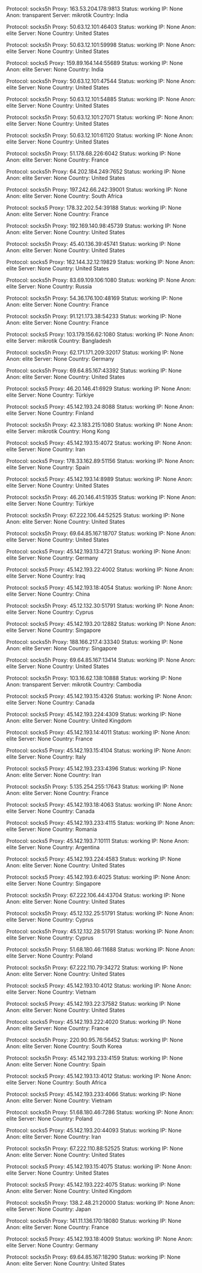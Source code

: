 Protocol: socks5h
Proxy: 163.53.204.178:9813
Status: working
IP: None
Anon: transparent
Server: mikrotik
Country: India

Protocol: socks5h
Proxy: 50.63.12.101:46403
Status: working
IP: None
Anon: elite
Server: None
Country: United States

Protocol: socks5h
Proxy: 50.63.12.101:59998
Status: working
IP: None
Anon: elite
Server: None
Country: United States

Protocol: socks5
Proxy: 159.89.164.144:55689
Status: working
IP: None
Anon: elite
Server: None
Country: India

Protocol: socks5h
Proxy: 50.63.12.101:47544
Status: working
IP: None
Anon: elite
Server: None
Country: United States

Protocol: socks5h
Proxy: 50.63.12.101:54885
Status: working
IP: None
Anon: elite
Server: None
Country: United States

Protocol: socks5h
Proxy: 50.63.12.101:27071
Status: working
IP: None
Anon: elite
Server: None
Country: United States

Protocol: socks5h
Proxy: 50.63.12.101:61120
Status: working
IP: None
Anon: elite
Server: None
Country: United States

Protocol: socks5h
Proxy: 51.178.68.226:6042
Status: working
IP: None
Anon: elite
Server: None
Country: France

Protocol: socks5h
Proxy: 64.202.184.249:7652
Status: working
IP: None
Anon: elite
Server: None
Country: United States

Protocol: socks5h
Proxy: 197.242.66.242:39001
Status: working
IP: None
Anon: elite
Server: None
Country: South Africa

Protocol: socks5
Proxy: 178.32.202.54:39188
Status: working
IP: None
Anon: elite
Server: None
Country: France

Protocol: socks5h
Proxy: 192.169.140.98:45739
Status: working
IP: None
Anon: elite
Server: None
Country: United States

Protocol: socks5h
Proxy: 45.40.136.39:45741
Status: working
IP: None
Anon: elite
Server: None
Country: United States

Protocol: socks5
Proxy: 162.144.32.12:19829
Status: working
IP: None
Anon: elite
Server: None
Country: United States

Protocol: socks5h
Proxy: 83.69.109.106:1080
Status: working
IP: None
Anon: elite
Server: None
Country: Russia

Protocol: socks5h
Proxy: 54.36.176.100:48169
Status: working
IP: None
Anon: elite
Server: None
Country: France

Protocol: socks5h
Proxy: 91.121.173.38:54233
Status: working
IP: None
Anon: elite
Server: None
Country: France

Protocol: socks5
Proxy: 103.179.156.62:1080
Status: working
IP: None
Anon: elite
Server: mikrotik
Country: Bangladesh

Protocol: socks5h
Proxy: 62.171.171.209:32017
Status: working
IP: None
Anon: elite
Server: None
Country: Germany

Protocol: socks5h
Proxy: 69.64.85.167:43392
Status: working
IP: None
Anon: elite
Server: None
Country: United States

Protocol: socks5
Proxy: 46.20.146.41:6929
Status: working
IP: None
Anon: elite
Server: None
Country: Türkiye

Protocol: socks5
Proxy: 45.142.193.24:8088
Status: working
IP: None
Anon: elite
Server: None
Country: Finland

Protocol: socks5h
Proxy: 42.3.183.215:1080
Status: working
IP: None
Anon: elite
Server: mikrotik
Country: Hong Kong

Protocol: socks5
Proxy: 45.142.193.15:4072
Status: working
IP: None
Anon: elite
Server: None
Country: Iran

Protocol: socks5
Proxy: 178.33.162.89:51156
Status: working
IP: None
Anon: elite
Server: None
Country: Spain

Protocol: socks5
Proxy: 45.142.193.14:8989
Status: working
IP: None
Anon: elite
Server: None
Country: United States

Protocol: socks5h
Proxy: 46.20.146.41:51935
Status: working
IP: None
Anon: elite
Server: None
Country: Türkiye

Protocol: socks5h
Proxy: 67.222.106.44:52525
Status: working
IP: None
Anon: elite
Server: None
Country: United States

Protocol: socks5h
Proxy: 69.64.85.167:18707
Status: working
IP: None
Anon: elite
Server: None
Country: United States

Protocol: socks5
Proxy: 45.142.193.13:4721
Status: working
IP: None
Anon: elite
Server: None
Country: Germany

Protocol: socks5
Proxy: 45.142.193.22:4002
Status: working
IP: None
Anon: elite
Server: None
Country: Iraq

Protocol: socks5
Proxy: 45.142.193.18:4054
Status: working
IP: None
Anon: elite
Server: None
Country: China

Protocol: socks5h
Proxy: 45.12.132.30:51791
Status: working
IP: None
Anon: elite
Server: None
Country: Cyprus

Protocol: socks5
Proxy: 45.142.193.20:12882
Status: working
IP: None
Anon: elite
Server: None
Country: Singapore

Protocol: socks5h
Proxy: 188.166.217.4:33340
Status: working
IP: None
Anon: elite
Server: None
Country: Singapore

Protocol: socks5h
Proxy: 69.64.85.167:13414
Status: working
IP: None
Anon: elite
Server: None
Country: United States

Protocol: socks5h
Proxy: 103.16.62.138:10888
Status: working
IP: None
Anon: transparent
Server: mikrotik
Country: Cambodia

Protocol: socks5
Proxy: 45.142.193.15:4326
Status: working
IP: None
Anon: elite
Server: None
Country: Canada

Protocol: socks5
Proxy: 45.142.193.224:4309
Status: working
IP: None
Anon: elite
Server: None
Country: United Kingdom

Protocol: socks5
Proxy: 45.142.193.14:4011
Status: working
IP: None
Anon: elite
Server: None
Country: France

Protocol: socks5
Proxy: 45.142.193.15:4104
Status: working
IP: None
Anon: elite
Server: None
Country: Italy

Protocol: socks5
Proxy: 45.142.193.233:4396
Status: working
IP: None
Anon: elite
Server: None
Country: Iran

Protocol: socks5h
Proxy: 5.135.254.255:17643
Status: working
IP: None
Anon: elite
Server: None
Country: France

Protocol: socks5
Proxy: 45.142.193.18:4063
Status: working
IP: None
Anon: elite
Server: None
Country: Canada

Protocol: socks5
Proxy: 45.142.193.233:4115
Status: working
IP: None
Anon: elite
Server: None
Country: Romania

Protocol: socks5
Proxy: 45.142.193.7:10111
Status: working
IP: None
Anon: elite
Server: None
Country: Argentina

Protocol: socks5
Proxy: 45.142.193.224:4583
Status: working
IP: None
Anon: elite
Server: None
Country: United States

Protocol: socks5
Proxy: 45.142.193.6:4025
Status: working
IP: None
Anon: elite
Server: None
Country: Singapore

Protocol: socks5h
Proxy: 67.222.106.44:43704
Status: working
IP: None
Anon: elite
Server: None
Country: United States

Protocol: socks5h
Proxy: 45.12.132.25:51791
Status: working
IP: None
Anon: elite
Server: None
Country: Cyprus

Protocol: socks5h
Proxy: 45.12.132.28:51791
Status: working
IP: None
Anon: elite
Server: None
Country: Cyprus

Protocol: socks5h
Proxy: 51.68.180.46:11688
Status: working
IP: None
Anon: elite
Server: None
Country: Poland

Protocol: socks5h
Proxy: 67.222.110.79:34272
Status: working
IP: None
Anon: elite
Server: None
Country: United States

Protocol: socks5
Proxy: 45.142.193.10:4012
Status: working
IP: None
Anon: elite
Server: None
Country: Vietnam

Protocol: socks5
Proxy: 45.142.193.22:37582
Status: working
IP: None
Anon: elite
Server: None
Country: United States

Protocol: socks5
Proxy: 45.142.193.222:4020
Status: working
IP: None
Anon: elite
Server: None
Country: France

Protocol: socks5h
Proxy: 220.90.95.76:56452
Status: working
IP: None
Anon: elite
Server: None
Country: South Korea

Protocol: socks5h
Proxy: 45.142.193.233:4159
Status: working
IP: None
Anon: elite
Server: None
Country: Spain

Protocol: socks5
Proxy: 45.142.193.13:4012
Status: working
IP: None
Anon: elite
Server: None
Country: South Africa

Protocol: socks5
Proxy: 45.142.193.233:4066
Status: working
IP: None
Anon: elite
Server: None
Country: Vietnam

Protocol: socks5h
Proxy: 51.68.180.46:7286
Status: working
IP: None
Anon: elite
Server: None
Country: Poland

Protocol: socks5
Proxy: 45.142.193.20:44093
Status: working
IP: None
Anon: elite
Server: None
Country: Iran

Protocol: socks5h
Proxy: 67.222.110.88:52525
Status: working
IP: None
Anon: elite
Server: None
Country: United States

Protocol: socks5
Proxy: 45.142.193.15:4075
Status: working
IP: None
Anon: elite
Server: None
Country: United States

Protocol: socks5
Proxy: 45.142.193.222:4075
Status: working
IP: None
Anon: elite
Server: None
Country: United Kingdom

Protocol: socks5h
Proxy: 138.2.48.21:20000
Status: working
IP: None
Anon: elite
Server: None
Country: Japan

Protocol: socks5h
Proxy: 141.11.136.170:18080
Status: working
IP: None
Anon: elite
Server: None
Country: France

Protocol: socks5
Proxy: 45.142.193.18:4009
Status: working
IP: None
Anon: elite
Server: None
Country: Germany

Protocol: socks5h
Proxy: 69.64.85.167:18290
Status: working
IP: None
Anon: elite
Server: None
Country: United States

